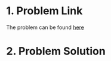 <!--
.. title: Longest Palindromic Substring
.. slug: longest-palindromic-substring
.. date: 2019-03-31 22:47:50 UTC-05:00
.. tags: array, string
.. category: 
.. link: 
.. description: 
.. type: text
-->

# 1. Problem Link

The problem can be found [here](https://leetcode.com/problems/longest-palindromic-substring/)

# 2. Problem Solution
